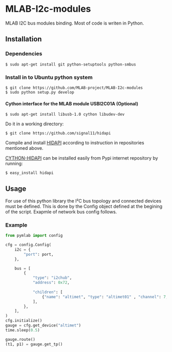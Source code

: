 MLAB-I2c-modules
================

MLAB I2C bus modules binding. Most of code is writen in Python. 


Installation
------------

### Dependencies

    $ sudo apt-get install git python-setuptools python-smbus

### Install in to Ubuntu python system
    
    $ git clone https://github.com/MLAB-project/MLAB-I2c-modules
    $ sudo python setup.py develop

#### Cython interface for the MLAB module USBI2C01A (Optional)

    $ sudo apt-get install libusb-1.0 cython libudev-dev
   
Do it in a working directory:

    $ git clone https://github.com/signal11/hidapi
  
Compile and install [HIDAPI](https://github.com/signal11/hidapi) according to instruction in repositories mentioned above.

[CYTHON-HIDAPI](https://github.com/parautenbach/cython-hidapi)  can be installed easily from Pypi internet repository by running: 

    $ easy_install hidapi


Usage
-----

For use of this python library the I²C bus topology and connected devices must be defined.  This is done by the Config object defined at the begining of the script. Exapmle of network bus config follows. 

### Example

```python
from pymlab import config

cfg = config.Config(
    i2c = {
        "port": port,
    },

    bus = [
        {
            "type": "i2chub",
            "address": 0x72,
            
            "children": [
                {"name": "altimet", "type": "altimet01" , "channel": 7, },   
            ],
        },
    ],
)
cfg.initialize()
gauge = cfg.get_device("altimet")
time.sleep(0.5)

gauge.route()
(t1, p1) = gauge.get_tp()

```


